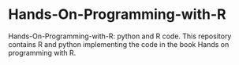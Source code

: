 # Hands-On-Programming-with-R
Hands-On-Programming-with-R: python and R code. This repository contains R and python implementing the code in the book Hands on programming with R.
